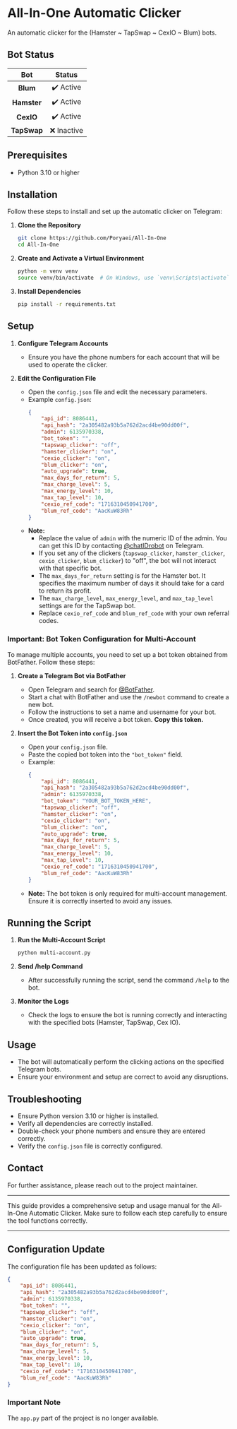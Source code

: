 # All-In-One Automatic Clicker

An automatic clicker for the (Hamster ~ TapSwap ~ CexIO ~ Blum) bots.

## Bot Status

<div align="center">

| **Bot**  | **Status**  |
|:--------:|:-----------:|
| **Blum** | ✔️ Active   |
| **Hamster** | ✔️ Active   |
| **CexIO** | ✔️ Active   |
| **TapSwap** | ❌ Inactive |

</div>

## Prerequisites

- Python 3.10 or higher

## Installation

Follow these steps to install and set up the automatic clicker on Telegram:

1. **Clone the Repository**
   ```sh
   git clone https://github.com/Poryaei/All-In-One
   cd All-In-One
   ```

2. **Create and Activate a Virtual Environment**
   ```sh
   python -m venv venv
   source venv/bin/activate  # On Windows, use `venv\Scripts\activate`
   ```

3. **Install Dependencies**
   ```sh
   pip install -r requirements.txt
   ```

## Setup

1. **Configure Telegram Accounts**
   - Ensure you have the phone numbers for each account that will be used to operate the clicker.

2. **Edit the Configuration File**
   - Open the `config.json` file and edit the necessary parameters.
   - Example `config.json`:
     ```json
     {
         "api_id": 8086441,
         "api_hash": "2a305482a93b5a762d2acd4be90dd00f",
         "admin": 6135970338,
         "bot_token": "",
         "tapswap_clicker": "off",
         "hamster_clicker": "on",
         "cexio_clicker": "on",
         "blum_clicker": "on",
         "auto_upgrade": true,
         "max_days_for_return": 5,
         "max_charge_level": 5,
         "max_energy_level": 10,
         "max_tap_level": 10,
         "cexio_ref_code": "1716310450941700",
         "blum_ref_code": "AacKuW83Rh"
     }
     ```
   - **Note:** 
     - Replace the value of `admin` with the numeric ID of the admin. You can get this ID by contacting [@chatIDrobot](https://t.me/chatIDrobot) on Telegram.
     - If you set any of the clickers (`tapswap_clicker`, `hamster_clicker`, `cexio_clicker`, `blum_clicker`) to "off", the bot will not interact with that specific bot.
     - The `max_days_for_return` setting is for the Hamster bot. It specifies the maximum number of days it should take for a card to return its profit.
     - The `max_charge_level`, `max_energy_level`, and `max_tap_level` settings are for the TapSwap bot.
     - Replace `cexio_ref_code` and `blum_ref_code` with your own referral codes.

### Important: Bot Token Configuration for Multi-Account

To manage multiple accounts, you need to set up a bot token obtained from BotFather. Follow these steps:

1. **Create a Telegram Bot via BotFather**
   - Open Telegram and search for [@BotFather](https://t.me/BotFather).
   - Start a chat with BotFather and use the `/newbot` command to create a new bot.
   - Follow the instructions to set a name and username for your bot.
   - Once created, you will receive a bot token. **Copy this token.**

2. **Insert the Bot Token into `config.json`**
   - Open your `config.json` file.
   - Paste the copied bot token into the `"bot_token"` field.
   - Example:
     ```json
     {
         "api_id": 8086441,
         "api_hash": "2a305482a93b5a762d2acd4be90dd00f",
         "admin": 6135970338,
         "bot_token": "YOUR_BOT_TOKEN_HERE",
         "tapswap_clicker": "off",
         "hamster_clicker": "on",
         "cexio_clicker": "on",
         "blum_clicker": "on",
         "auto_upgrade": true,
         "max_days_for_return": 5,
         "max_charge_level": 5,
         "max_energy_level": 10,
         "max_tap_level": 10,
         "cexio_ref_code": "1716310450941700",
         "blum_ref_code": "AacKuW83Rh"
     }
     ```
   - **Note:** The bot token is only required for multi-account management. Ensure it is correctly inserted to avoid any issues.

## Running the Script

1. **Run the Multi-Account Script**
   ```sh
   python multi-account.py
   ```

2. **Send /help Command**
   - After successfully running the script, send the command `/help` to the bot.

3. **Monitor the Logs**
   - Check the logs to ensure the bot is running correctly and interacting with the specified bots (Hamster, TapSwap, Cex IO).

## Usage

- The bot will automatically perform the clicking actions on the specified Telegram bots.
- Ensure your environment and setup are correct to avoid any disruptions.

## Troubleshooting

- Ensure Python version 3.10 or higher is installed.
- Verify all dependencies are correctly installed.
- Double-check your phone numbers and ensure they are entered correctly.
- Verify the `config.json` file is correctly configured.

## Contact

For further assistance, please reach out to the project maintainer.

---

This guide provides a comprehensive setup and usage manual for the All-In-One Automatic Clicker. Make sure to follow each step carefully to ensure the tool functions correctly.

---

## Configuration Update

The configuration file has been updated as follows:

```json
{
    "api_id": 8086441,
    "api_hash": "2a305482a93b5a762d2acd4be90dd00f",
    "admin": 6135970338,
    "bot_token": "",
    "tapswap_clicker": "off",
    "hamster_clicker": "on",
    "cexio_clicker": "on",
    "blum_clicker": "on",
    "auto_upgrade": true,
    "max_days_for_return": 5,
    "max_charge_level": 5,
    "max_energy_level": 10,
    "max_tap_level": 10,
    "cexio_ref_code": "1716310450941700",
    "blum_ref_code": "AacKuW83Rh"
}
```

### Important Note

The `app.py` part of the project is no longer available.

